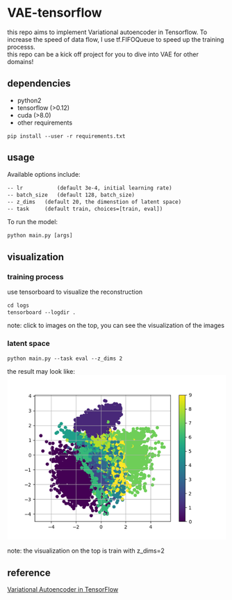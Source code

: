 # VAE-tensorflow
this repo aims to implement Variational autoencoder in Tensorflow. To increase the speed of data flow, I use tf.FIFOQueue to speed up the training processs.   
this repo can be a kick off project for you to dive into VAE for other domains!

## dependencies
- python2
- tensorflow (>0.12)
- cuda (>8.0)
- other requirements
```
pip install --user -r requirements.txt
```

## usage
Available options include:
```
-- lr           (default 3e-4, initial learning rate)
-- batch_size   (default 128, batch_size)
-- z_dims 	(default 20, the dimenstion of latent space)
-- task		(default train, choices=[train, eval])
```
To run the model:
```python
python main.py [args]
```

## visualization 

### training process

use tensorboard to visualize the reconstruction   
```
cd logs
tensorboard --logdir .
```

note: click to images on the top, you can see the visualization of the images

### latent space


```
python main.py --task eval --z_dims 2
```

the result may look like:   
![](scatter.png)   
 
note: the visualization on the top is train with z_dims=2

## reference
[Variational Autoencoder in TensorFlow](https://jmetzen.github.io/2015-11-27/vae.html)


